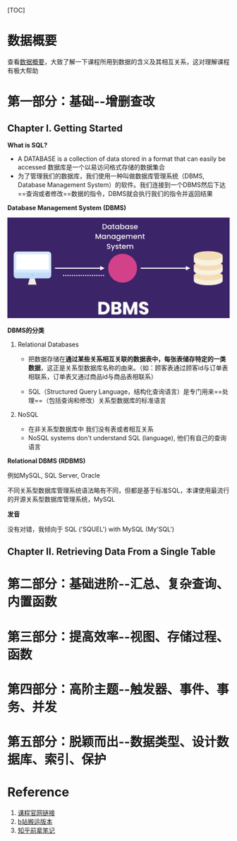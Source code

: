 [TOC]

# 数据概要

查看[数据概要](https://zhuanlan.zhihu.com/p/222899373)，大致了解一下课程所用到数据的含义及其相互关系，这对理解课程有极大帮助

# 第一部分：基础--增删查改

## Chapter I. Getting Started

**What is SQL?**

- A DATABASE is a collection of data stored in a format that can easily be accessed
  数据库是一个以易访问格式存储的数据集合
- 为了管理我们的数据库，我们使用一种叫做数据库管理系统（DBMS, Database Management System）的软件。我们连接到一个DBMS然后下达==查询或者修改==数据的指令，DBMS就会执行我们的指令并返回结果

**Database Management System** **(DBMS)**

![image-20220928150650091](md_pics/image-20220928150650091.png)

**DBMS的分类**

1. Relational Databases

   + 把数据存储在**通过某些关系相互关联的数据表中，每张表储存特定的一类数据**，这正是关系型数据库名称的由来。（如：顾客表通过顾客id与订单表相联系，订单表又通过商品id与商品表相联系）

   + SQL（Structured Query Language，结构化查询语言）是专门用来==处理==（包括查询和修改）关系型数据库的标准语言

2. NoSQL

   + 在非关系型数据库中 我们没有表或者相互关系
   + NoSQL systems don't understand SQL (language), 他们有自己的查询语言

**Relational DBMS (RDBMS)**

例如MySQL, SQL Server, Oracle

不同关系型数据库管理系统语法略有不同，但都是基于标准SQL，本课使用最流行的开源关系型数据库管理系统，MySQL

**发音**

没有对错，我倾向于 SQL ('SQUEL') with MySQL (My'SQL')

## Chapter II. Retrieving Data From a Single Table



# 第二部分：基础进阶--汇总、复杂查询、内置函数

# 第三部分：提高效率--视图、存储过程、函数

# 第四部分：高阶主题--触发器、事件、事务、并发

# 第五部分：脱颖而出--数据类型、设计数据库、索引、保护

# Reference

1. [课程官网链接](https://codewithmosh.com/p/complete-sql-mastery[)
2. [b站搬运版本](https://link.zhihu.com/?target=https%3A//www.bilibili.com/video/BV1UE41147KC)
3. [知乎前辈笔记](https://zhuanlan.zhihu.com/p/222865842)